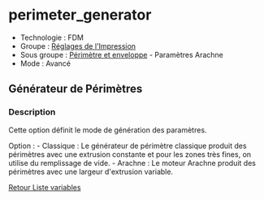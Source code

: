 # perimeter_generator

* Technologie : FDM
* Groupe : [Réglages de l'Impression](../print_settings/print_settings.md)
* Sous groupe : [Périmètre et enveloppe](../print_settings/print_settings.md#périmètre-et-enveloppe)  - Paramètres Arachne 
* Mode : Avancé

## Générateur de Périmètres

### Description

Cette option définit le mode de génération des paramètres.
 

Option : 
	- Classique : Le générateur de périmètre classique produit des périmètres avec une extrusion constante et pour les zones très fines, on utilise du remplissage de vide.
	- Arachne :  Le moteur Arachne produit des périmètres avec une largeur d'extrusion variable.

[Retour Liste variables](variable_list.md)